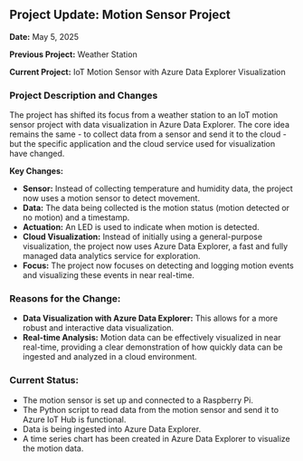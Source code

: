 ## Project Update: Motion Sensor Project

**Date:** May 5, 2025

**Previous Project:** Weather Station

**Current Project:** IoT Motion Sensor with Azure Data Explorer Visualization

### Project Description and Changes

The project has shifted its focus from a weather station to an IoT motion sensor project with data visualization in Azure Data Explorer. The core idea remains the same - to collect data from a sensor and send it to the cloud - but the specific application and the cloud service used for visualization have changed.

**Key Changes:**

* **Sensor:** Instead of collecting temperature and humidity data, the project now uses a motion sensor to detect movement.
* **Data:** The data being collected is the motion status (motion detected or no motion) and a timestamp.
* **Actuation:** An LED is used to indicate when motion is detected.
* **Cloud Visualization:** Instead of initially using a general-purpose visualization, the project now uses Azure Data Explorer, a fast and fully managed data analytics service for exploration.
* **Focus:** The project now focuses on detecting and logging motion events and visualizing these events in near real-time.

### Reasons for the Change:

* **Data Visualization with Azure Data Explorer:** This allows for a more robust and interactive data visualization.
* **Real-time Analysis:** Motion data can be effectively visualized in near real-time, providing a clear demonstration of how quickly data can be ingested and analyzed in a cloud environment.

### Current Status:

* The motion sensor is set up and connected to a Raspberry Pi.
* The Python script to read data from the motion sensor and send it to Azure IoT Hub is functional.
* Data is being ingested into Azure Data Explorer.
* A time series chart has been created in Azure Data Explorer to visualize the motion data.

